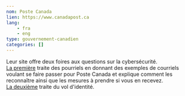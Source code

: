 ```yaml
---
nom: Poste Canada
lien: https://www.canadapost.ca
lang:
    - fra
    - eng
type: gouvernement-canadien
categories: []
---
```

Leur site offre deux foires aux questions sur la cybersécurité.  
[La première](https://www.canadapost.ca/web/fr/kb/details.page?article=what_do_to_if_you_ge&cattype=kb&cat=security&subcat=generalinformation) traite des pourriels en donnant des exemples de courriels voulant se faire passer pour Poste Canada et explique comment les reconnaître ainsi que les mesures à prendre si vous en recevez.  
[La deuxième](https://www.canadapost.ca/web/fr/kb/details.page?article=how_to_prevent_mail_&cattype=kb&cat=security&subcat=identifytheft) traite du vol d'identité.
